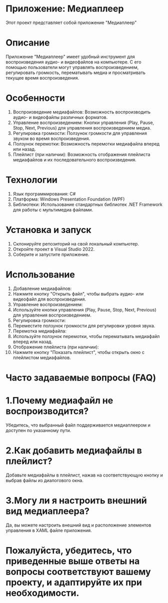 # Приложение: Медиаплеер
Этот проект представляет собой приложение "Медиаплеер"
# Описание
Приложение "Медиаплеер" имеет удобный инструмент для воспроизведения аудио- и видеофайлов на компьютере. С его помощью пользователи могут управлять воспроизведением, регулировать громкость, перематывать медиа и просматривать текущее время воспроизведения.
# Особенности
 1.  Воспроизведение медиафайлов: Возможность воспроизводить аудио- и видеофайлы различных форматов.
 2.  Управление воспроизведением: Кнопки управления (Play, Pause, Stop, Next, Previous) для управления воспроизведением медиа.
 3.  Регулировка громкости: Ползунок громкости для управления звуком во время воспроизведения.
 4.  Ползунок перемотки: Возможность перемотки медиафайла вперед или назад.
 5.  Плейлист (при наличии): Возможность отображения плейлиста медиафайлов и их последовательного воспроизведения.
# Технологии
 1.  Язык программирования: C#
 2.  Платформа: Windows Presentation Foundation (WPF)
 3.  Библиотеки: Использование стандартных библиотек .NET Framework для работы с мультимедиа файлами.
# Установка и запуск
 1.  Склонируйте репозиторий на свой локальный компьютер.
 2.  Откройте проект в Visual Studio 2022.
 3.  Соберите и запустите приложение.
# Использование
 1.  Добавление медиафайлов:
 2.  Нажмите кнопку "Открыть файл", чтобы выбрать аудио- или видеофайл для воспроизведения.
 3.  Управление воспроизведением:
 4.  Используйте кнопки управления (Play, Pause, Stop, Next, Previous) для управления воспроизведением.
 5.  Регулировка громкости:
 6.  Переместите ползунок громкости для регулировки уровня звука.
 7.  Перемотка медиафайла:
 8.  Используйте ползунок перемотки, чтобы перематывать медиафайл вперед или назад.
 9.  Отображение плейлиста (при наличии):
 10. Нажмите кнопку "Показать плейлист", чтобы открыть окно с плейлистом медиафайлов.
# Часто задаваемые вопросы (FAQ)
# 1.Почему медиафайл не воспроизводится?

Убедитесь, что выбранный файл поддерживается медиаплеером и доступен по указанному пути.
# 2.Как добавить медиафайлы в плейлист?

Добавьте медиафайлы в плейлист, нажав на соответствующую кнопку и выбрав файлы из диалогового окна.
# 3.Могу ли я настроить внешний вид медиаплеера?

Да, вы можете настроить внешний вид и расположение элементов управления в XAML файле приложения.

# Пожалуйста, убедитесь, что приведенные выше ответы на вопросы соответствуют вашему проекту, и адаптируйте их при необходимости.
